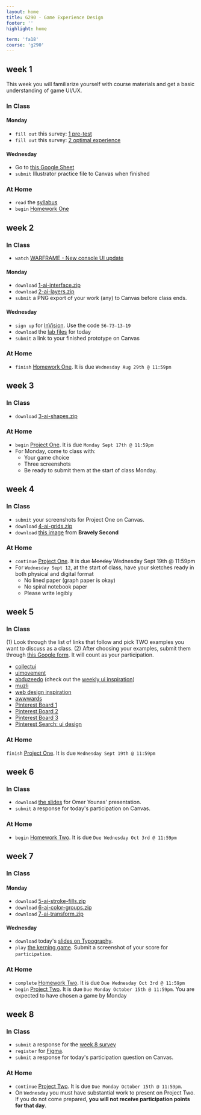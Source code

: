 ```yaml
---
layout: home
title: G290 - Game Experience Design
footer: ''
highlight: home

term: 'fa18'
course: 'g290'
---
```

## week 1
This week you will familiarize yourself with course materials and get a basic understanding of game UI/UX.

### In Class
#### Monday
 * `fill out` this survey: [1 pre-test](https://goo.gl/forms/6joNglEke6CAnL5l1)
 * `fill out` this survey: [2 optimal experience](https://docs.google.com/forms/d/e/1FAIpQLSdK0JizQCS6iScccKiGkO8R0IHMBKbkZ10uDAuEV8P-rzuTEg/viewform?usp=sf_link)

#### Wednesday
 <!--* `inspiration`: [EnvyLabs](https://envylabs.com/)-->
 <!--* `fill out` this survey: [3 defining usability](https://goo.gl/forms/gS4FRH3T77vLMxUR2)-->
 * Go to [this Google Sheet](https://docs.google.com/spreadsheets/d/1q7nTbS9Z-uOiYr-DNVcDXq1zHjX5MXjjmxO6hP5OQrA/edit?usp=sharing)
 * `submit` Illustrator practice file to Canvas when finished

### At Home
 * `read` the [syllabus](g290-syllabus.pdf)
 * `begin` [Homework One](assignments/hw-bad-design.html)

## week 2
### In Class
 * `watch` [WARFRAME - New console UI update](https://www.youtube.com/watch?v=CJlHD2pFzEA)

#### Monday
 * `download` [1-ai-interface.zip](mats/1-ai-interface.zip)
 * `download` [2-ai-layers.zip](mats/2-ai-layers.zip)
 * `submit` a PNG export of your work (any) to Canvas before class ends.

#### Wednesday
 * `sign up` for [InVision](http://www.invisionapp.com/education-signup). Use the code `56-73-13-19`
 * `download` the [lab files](mats/invision-lab.zip) for today
 * `submit` a link to your finished prototype on Canvas

### At Home
 * `finish` [Homework One](assignments/hw-bad-design.html). It is due `Wednesday Aug 29th @ 11:59pm`

## week 3
### In Class
 * `download` [3-ai-shapes.zip](mats/3-ai-shapes.zip)


### At Home
 * `begin` [Project One](assignments/p1-replica.html). It is due `Monday Sept 17th @ 11:59pm`
 * For Monday, come to class with:
   * Your game choice
   * Three screenshots
   * Be ready to submit them at the start of class Monday.

## week 4
### In Class
 * `submit` your screenshots for Project One on Canvas.
 * `download` [4-ai-grids.zip](mats/4-ai-grids.zip)
 * `download` [this image](mats/img/bravely.jpg) from __Bravely Second__

### At Home
 * `continue` [Project One](assignments/p1-replica.html). It is due <s>Monday</s> Wednesday Sept 19th @ 11:59pm
 * For `Wednesday Sept 12`, at the start of class, have your sketches ready in both physical and digital format
   * No lined paper (graph paper is okay)
   * No spiral notebook paper
   * Please write legibly

## week 5
### In Class
(1) Look through the list of links that follow and pick TWO examples you want to discuss as a class.
(2) After choosing your examples, submit them through [this Google form](https://goo.gl/forms/yl6WQeJwHHtrxoYE2). It will count as your participation.

 * [collectui](http://collectui.com/)
 * [uimovement](https://uimovement.com/)
 * [abduzeedo](http://abduzeedo.com/) (check out the [weekly ui inspiration](http://abduzeedo.com/ui-inspiration-weeks-selections-outcrowd-mario-sestak-adrian-somoza-and-more))
 * [muzli](https://medium.muz.li/)
 * [web design inspiration](http://www.webdesign-inspiration.com/)
 * [awwwards](https://www.awwwards.com/)
 * [Pinterest Board 1](https://www.pinterest.com/animator422/video-game-design-inspiration/)
 * [Pinterest Board 2](https://www.pinterest.com/markusmontalvo/gaming-design/)
 * [Pinterest Board 3](https://www.pinterest.com/flowap/ui-design/)
 * [Pinterest Search: ui design](https://www.pinterest.com/search/pins/?q=ui+design)

### At Home
`finish` [Project One](assignments/p1-replica.html). It is due `Wednesday Sept 19th @ 11:59pm`

## week 6
### In Class
 * `download` [the slides](mats/art-direction-for-aaa-ui.pdf) for Omer Younas' presentation.
 * `submit` a response for today's participation on Canvas.

### At Home
 * `begin` [Homework Two](assignments/hw-exemplars.html). It is due `Due Wednesday Oct 3rd @ 11:59pm`

## week 7
### In Class
#### Monday
 * `download` [5-ai-stroke-fills.zip](mats/5-ai-stroke-fills.zip)
 * `download` [6-ai-color-groups.zip](mats/6-ai-color-groups.zip)
 * `download` [7-ai-transform.zip](mats/7-ai-transform.zip)

#### Wednesday
 * `download` today's [slides on Typography](mats/typography.pdf).
 * `play` [the kerning game](https://type.method.ac/). Submit a screenshot of your score for `participation`.

### At Home
 * `complete` [Homework Two](assignments/hw-exemplars.html). It is due `Due Wednesday Oct 3rd @ 11:59pm`
 * `begin` [Project Two](assignments/p2-redesign.html). It is due `Due Monday October 15th @ 11:59pm`. You are expected to have chosen a game by Monday

## week 8
### In Class
 * `submit` a response for the [week 8 survey](https://goo.gl/forms/wJ4zFFG0q3Wyc1h22)
 * `register` for [Figma](https://www.figma.com/).
 * `submit` a response for today's participation question on Canvas.

### At Home
 * `continue` [Project Two](assignments/p2-redesign.html). It is due `Due Monday October 15th @ 11:59pm`.
 * On `Wednesday` you must have substantial work to present on Project Two. If you do not come prepared, __you will not receive participation points for that day__.
